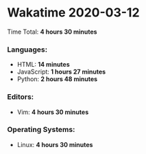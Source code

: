 # Wakatime 2020-03-12

Time Total: **4 hours 30 minutes**

### Languages:
- HTML: **14 minutes** 
- JavaScript: **1 hours 27 minutes** 
- Python: **2 hours 48 minutes** 

### Editors:
- Vim: **4 hours 30 minutes** 

### Operating Systems:
- Linux: **4 hours 30 minutes** 

